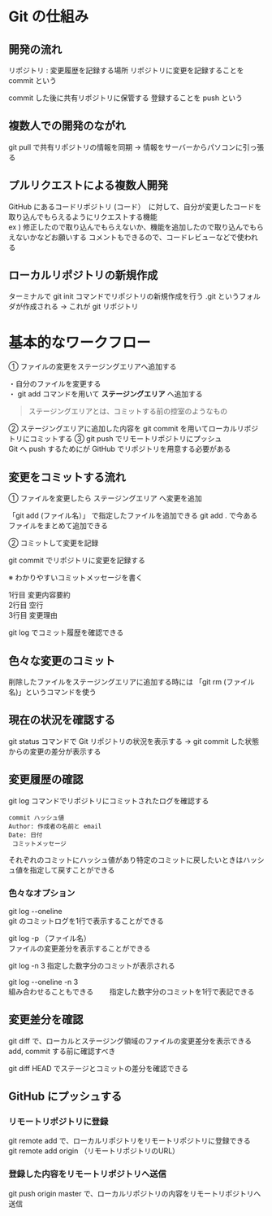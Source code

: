# Git の仕組み

## 開発の流れ

リポジトリ : 変更履歴を記録する場所
リポジトリに変更を記録することを commit という

commit した後に共有リポジトリに保管する
登録することを push という


## 複数人での開発のながれ

git pull で共有リポジトリの情報を同期
→ 情報をサーバーからパソコンに引っ張る


## プルリクエストによる複数人開発

GitHub にあるコードリポジトリ (コード）　に対して、自分が変更したコードを取り込んでもらえるようにリクエストする機能  
ex ) 修正したので取り込んでもらえないか、機能を追加したので取り込んでもらえないかなどお願いする
コメントもできるので、コードレビューなどで使われる

## ローカルリポジトリの新規作成

ターミナルで git init コマンドでリポジトリの新規作成を行う
.git というフォルダが作成される
→ これが git リポジトリ

# 基本的なワークフロー

① ファイルの変更をステージングエリアへ追加する

・自分のファイルを変更する  
・ git add コマンドを用いて **ステージングエリア** へ追加する

> ステージングエリアとは、コミットする前の控室のようなもの

② ステージングエリアに追加した内容を git commit を用いてローカルリポジトリにコミットする
③ git push でリモートリポジトリにプッシュ  
Git へ push するためにが GitHub でリポジトリを用意する必要がある


## 変更をコミットする流れ

① ファイルを変更したら ステージングエリア へ変更を追加  

「git add (ファイル名）」 で指定したファイルを追加できる
git add . で今あるファイルをまとめて追加できる  

② コミットして変更を記録  

git commit でリポジトリに変更を記録する

※ わかりやすいコミットメッセージを書く  

1行目 変更内容要約  
2行目 空行  
3行目 変更理由　　

git log でコミット履歴を確認できる


## 色々な変更のコミット  
  
削除したファイルをステージングエリアに追加する時には 「git rm (ファイル名)」というコマンドを使う  

## 現在の状況を確認する  

git status コマンドで Git リポジトリの状況を表示する
  → git commit した状態からの変更の差分が表示する
  
## 変更履歴の確認  

git log コマンドでリポジトリにコミットされたログを確認する

```git
commit ハッシュ値
Author: 作成者の名前と email
Date: 日付
 コミットメッセージ
```

それぞれのコミットにハッシュ値があり特定のコミットに戻したいときはハッシュ値を指定して戻すことができる　

### 色々なオプション  

git log --oneline  
git のコミットログを1行で表示することができる　　

git log -p （ファイル名）  
ファイルの変更差分を表示することができる  

git log -n 3
指定した数字分のコミットが表示される

git log --oneline -n 3  
組み合わせることもできる　　
指定した数字分のコミットを1行で表記できる　　

## 変更差分を確認  

git diff で、ローカルとステージング領域のファイルの変更差分を表示できる　　
add, commit する前に確認すべき  

git diff HEAD でステージとコミットの差分を確認できる  

## GitHub にプッシュする  

### リモートリポジトリに登録  

git remote add で、ローカルリポジトリをリモートリポジトリに登録できる  
git remote add origin （リモートリポジトリのURL）

### 登録した内容をリモートリポジトリへ送信  

git push origin master で、ローカルリポジトリの内容をリモートリポジトリへ送信

